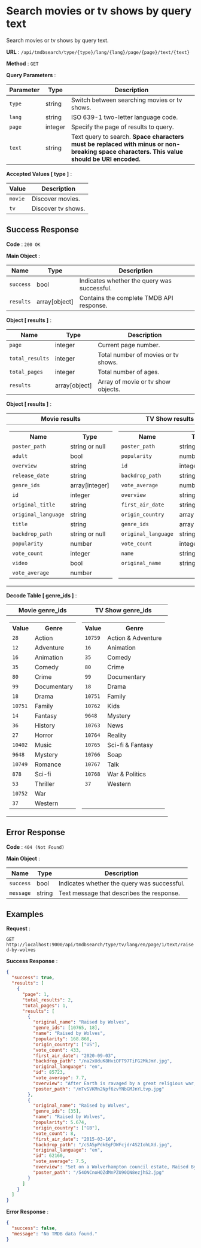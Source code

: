 # Search movies or tv shows by query text

Search movies or tv shows by query text.

**URL** : `/api/tmdbsearch/type/{type}/lang/{lang}/page/{page}/text/{text}`

**Method** : `GET`

**Query Parameters** :

| Parameter | Type    | Description                                                                                                                                |
| --------- | ------- | ------------------------------------------------------------------------------------------------------------------------------------------ |
| `type`    | string  | Switch between searching movies or tv shows.                                                                                               |
| `lang`    | string  | ISO 639-1 two-letter language code.                                                                                                        |
| `page`    | integer | Specify the page of results to query.                                                                                                      |
| `text`    | string  | Text query to search. **Space characters must be replaced with minus or non-breaking space characters. This value should be URI encoded.** |

**Accepted Values [ type ]** :

| Value   | Description        |
| ------- | ------------------ |
| `movie` | Discover movies.   |
| `tv`    | Discover tv shows. |

## Success Response

**Code** : `200 OK`

**Main Object** :

| Name      | Type          | Description                                 |
| --------- | ------------- | ------------------------------------------- |
| `success` | bool          | Indicates whether the query was successful. |
| `results` | array[object] | Contains the complete TMDB API response.    |

**Object [ results ]** :

| Name            | Type          | Description                         |
| --------------- | ------------- | ----------------------------------- |
| `page`          | integer       | Current page number.                |
| `total_results` | integer       | Total number of movies or tv shows. |
| `total_pages`   | integer       | Total number of ages.               |
| `results`       | array[object] | Array of movie or tv show objects.  |

**Object [ results ]** :

| Movie results                                                                                                                                                                                                                                                                                                                                                                                                                                                                                                                                                                                                                                                                                                             | TV Show results                                                                                                                                                                                                                                                                                                                                                                                                                                                                                                                                                                                                                                                                                                                    |
| ------------------------------------------------------------------------------------------------------------------------------------------------------------------------------------------------------------------------------------------------------------------------------------------------------------------------------------------------------------------------------------------------------------------------------------------------------------------------------------------------------------------------------------------------------------------------------------------------------------------------------------------------------------------------------------------------------------------------- | ---------------------------------------------------------------------------------------------------------------------------------------------------------------------------------------------------------------------------------------------------------------------------------------------------------------------------------------------------------------------------------------------------------------------------------------------------------------------------------------------------------------------------------------------------------------------------------------------------------------------------------------------------------------------------------------------------------------------------------- |
| <table> <tr><th>Name</th><th>Type</th></tr><tr><td>`poster_path`</td><td>string or null</td></tr><tr><td>`adult`</td><td>bool</td></tr><tr><td>`overview`</td><td>string</td></tr><tr><td>`release_date`</td><td>string</td></tr><tr><td>`genre_ids`</td><td>array[integer]</td></tr><tr><td>`id`</td><td>integer</td></tr><tr><td>`original_title`</td><td>string</td></tr><tr><td>`original_language`</td><td>string</td></tr><tr><td>`title`</td><td>string</td></tr><tr><td>`backdrop_path`</td><td>string or null</td></tr><tr><td>`popularity`</td><td>number</td></tr><tr><td>`vote_count`</td><td>integer</td></tr><tr><td>`video`</td><td>bool</td></tr><tr><td>`vote_average`</td><td>number</td></tr> </table> | <table> <tr><th>Name</th><th>Type</th></tr><tr><td>`poster_path`</td><td>string or null</td></tr><tr><td>`popularity`</td><td>number</td></tr><tr><td>`id`</td><td>integer</td></tr><tr><td>`backdrop_path`</td><td>string or null</td></tr><tr><td>`vote_average`</td><td>number</td></tr><tr><td>`overview`</td><td>string</td></tr><tr><td>`first_air_date`</td><td>string</td></tr><tr><td>`origin_country`</td><td>array[string]</td></tr><tr><td>`genre_ids`</td><td>array[integer]</td></tr><tr><td>`original_language`</td><td>string</td></tr><tr><td>`vote_count`</td><td>integer</td></tr><tr><td>`name`</td><td>string</td></tr><tr><td>`original_name`</td><td>string</td></tr><tr><td> </td><td> </td></tr> </table> |

**Decode Table [ genre_ids ]** :

| Movie genre_ids                                                                                                                                                                                                                                                                                                                                                                                                                                                                                                                                                                                                                                                                                                                                                             | TV Show genre_ids                                                                                                                                                                                                                                                                                                                                                                                                                                                                                                                                                                                                                                                                                                                                                                            |
| --------------------------------------------------------------------------------------------------------------------------------------------------------------------------------------------------------------------------------------------------------------------------------------------------------------------------------------------------------------------------------------------------------------------------------------------------------------------------------------------------------------------------------------------------------------------------------------------------------------------------------------------------------------------------------------------------------------------------------------------------------------------------- | -------------------------------------------------------------------------------------------------------------------------------------------------------------------------------------------------------------------------------------------------------------------------------------------------------------------------------------------------------------------------------------------------------------------------------------------------------------------------------------------------------------------------------------------------------------------------------------------------------------------------------------------------------------------------------------------------------------------------------------------------------------------------------------------- |
| <table> <tr><th>Value</th><th>Genre</th></tr><tr><td>`28`</td><td>Action</td></tr><tr><td>`12`</td><td>Adventure</td></tr><tr><td>`16`</td><td>Animation</td></tr><tr><td>`35`</td><td>Comedy</td></tr><tr><td>`80`</td><td>Crime</td></tr><tr><td>`99`</td><td>Documentary</td></tr><tr><td>`18`</td><td>Drama</td></tr><tr><td>`10751`</td><td>Family</td></tr><tr><td>`14`</td><td>Fantasy</td></tr><tr><td>`36`</td><td>History</td></tr><tr><td>`27`</td><td>Horror</td></tr><tr><td>`10402`</td><td>Music</td></tr><tr><td>`9648`</td><td>Mystery</td></tr><tr><td>`10749`</td><td>Romance</td></tr><tr><td>`878`</td><td>Sci-fi</td></tr><tr><td>`53`</td><td>Thriller</td></tr><tr><td>`10752`</td><td>War</td></tr><tr><td>`37`</td><td>Western</td></tr> </table> | <table> <tr><th>Value</th><th>Genre</th></tr><tr><td>`10759`</td><td>Action & Adventure</td></tr><tr><td>`16`</td><td>Animation</td></tr><tr><td>`35`</td><td>Comedy</td></tr><tr><td>`80`</td><td>Crime</td></tr><tr><td>`99`</td><td>Documentary</td></tr><tr><td>`18`</td><td>Drama</td></tr><tr><td>`10751`</td><td>Family</td></tr><tr><td>`10762`</td><td>Kids</td></tr><tr><td>`9648`</td><td>Mystery</td></tr><tr><td>`10763`</td><td>News</td></tr><tr><td>`10764`</td><td>Reality</td></tr><tr><td>`10765`</td><td>Sci-fi & Fantasy</td></tr><tr><td>`10766`</td><td>Soap</td></tr><tr><td>`10767`</td><td>Talk</td></tr><tr><td>`10768`</td><td>War & Politics</td></tr><tr><td>`37`</td><td>Western</td></tr><tr><td> </td><td> </td></tr><tr><td> </td><td> </td></tr> </table> |

## Error Response

**Code** : `404 (Not Found)`

**Main Object** :

| Name      | Type   | Description                                 |
| --------- | ------ | ------------------------------------------- |
| `success` | bool   | Indicates whether the query was successful. |
| `message` | string | Text message that describes the response.   |

## Examples

**Request** :

`GET http://localhost:9000/api/tmdbsearch/type/tv/lang/en/page/1/text/raised-by-wolves`

**Success Response** :

```json
{
  "success": true,
  "results": [
    {
      "page": 1,
      "total_results": 2,
      "total_pages": 1,
      "results": [
        {
          "original_name": "Raised by Wolves",
          "genre_ids": [10765, 18],
          "name": "Raised by Wolves",
          "popularity": 168.868,
          "origin_country": ["US"],
          "vote_count": 433,
          "first_air_date": "2020-09-03",
          "backdrop_path": "/na2xUduK8HviOFT97TiFG2MkJmY.jpg",
          "original_language": "en",
          "id": 85723,
          "vote_average": 7.7,
          "overview": "After Earth is ravaged by a great religious war, an atheistic android architect sends two of his creations, Mother and Father, to start a peaceful, godless colony on the planet Kepler-22b. Their treacherous task is jeopardized by the arrival of the Mithraic, a deeply devout religious order of surviving humans.",
          "poster_path": "/mTvSVKMn2Npf6zvYNbGMJnYLtvp.jpg"
        },
        {
          "original_name": "Raised by Wolves",
          "genre_ids": [35],
          "name": "Raised by Wolves",
          "popularity": 5.674,
          "origin_country": ["GB"],
          "vote_count": 8,
          "first_air_date": "2015-03-16",
          "backdrop_path": "/cSA5pPdkEgFDWFcjdr4S2IohLXd.jpg",
          "original_language": "en",
          "id": 62160,
          "vote_average": 7.5,
          "overview": "Set on a Wolverhampton council estate, Raised By Wolves is modern day reimagining of the childhood of Caitlin Moran and her brothers and sisters.\n\nSingle-mum Della lives in a three bedroom council house with Germaine, Aretha, Yoko, Mariah, Wyatt and baby Cher. She is attempting to raise the children by herself, but does have visits from Grampy, who likes to come around to dispense his wisdom to his grandchildren.",
          "poster_path": "/54ONCnoHQZdMnPZU90QN8ezjhS2.jpg"
        }
      ]
    }
  ]
}
```

**Error Response** :

```json
{
  "success": false,
  "message": "No TMDB data found."
}
```
